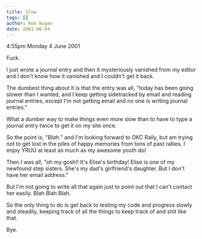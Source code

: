 ```yaml
---
title: Slow
tags: []
author: Rob Nugen
date: 2001-06-04
---
```


<p class=date>4:55pm Monday 4 June 2001</p>

<p>Fuck.</p>

<p>I just wrote a journal entry and then it
mysteriously vanished from my editor and I don't know
how it vanished and I couldn't get it back.</p>

<p>The dumbest thing about it is that the entry was
all, "today has been going slower than I wanted, and I
keep getting sidetracked by email and reading journal
entries, except I'm not getting email and no one is
writing journal entries."</p>

<p>What a dumber way to make things even more slow
than to have to type a journal entry twice to get it
on my site once.</p>

<p>So the point is, "<em>Blah.</em>" and I'm looking
forward to OKC Rally, but am trying not to get lost in
the piles of happy memories from tons of past rallies.
 I enjoy YRUU at least as much as my awesome youth
do!</p>

<p>Then I was all, "oh my gosh!! It's Elise's
birthday!  Elise is one of my newfound step sisters. 
She's my dad's girlfriend's daughter.  But I don't
have her email address."</p>

<p>But I'm not going to write all that again just to
point out that I can't contact her easily.  Blah Blah
Blah.</p>

<p>So the only thing to do is get back to testing my
code and progress slowly and steadily, keeping track
of all the things to keep track of and shit like
that.</p>

<p>Bye.</p>
